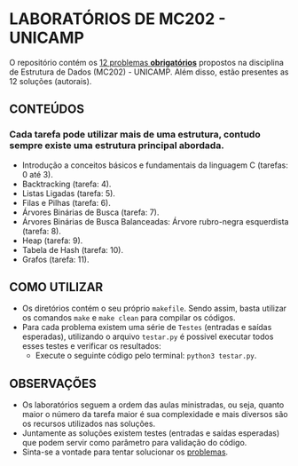 # LABORATÓRIOS DE MC202 - UNICAMP

O repositório contém os [12 problemas **obrigatórios**](https://www.ic.unicamp.br/~lehilton/mc202ab/tarefas/) propostos na disciplina de Estrutura de Dados (MC202) - UNICAMP. Além disso, estão presentes as 12 soluções (autorais).

## CONTEÚDOS
### Cada tarefa pode utilizar mais de uma estrutura, contudo sempre existe uma estrutura principal abordada.

* Introdução a conceitos básicos e fundamentais da linguagem C (tarefas: 0 até 3).
* Backtracking (tarefa: 4).
* Listas Ligadas (tarefa: 5).
* Filas e Pilhas (tarefa: 6).
* Árvores Binárias de Busca (tarefa: 7).
* Árvores Binárias de Busca Balanceadas: Árvore rubro-negra esquerdista (tarefa: 8).
* Heap (tarefa: 9).
* Tabela de Hash (tarefa: 10).
* Grafos (tarefa: 11). 

## COMO UTILIZAR

* Os diretórios contém o seu próprio `makefile`. Sendo assim, basta utilizar os comandos `make` e `make clean` para compilar os códigos.  
* Para cada problema existem uma série de `Testes` (entradas e saídas esperadas), utilizando o arquivo `testar.py` é possivel executar todos esses testes e verificar os resultados:
  * Execute o seguinte código pelo terminal: `python3 testar.py`.

## OBSERVAÇÕES

* Os laboratórios seguem a ordem das aulas ministradas, ou seja, quanto maior o número da tarefa maior é sua complexidade e mais diversos são os recursos utilizados nas soluções. 
* Juntamente as soluções existem testes (entradas e saídas esperadas) que podem servir como parâmetro para validação do código. 
* Sinta-se a vontade para tentar solucionar os [problemas](https://www.ic.unicamp.br/~lehilton/mc202ab/tarefas/).